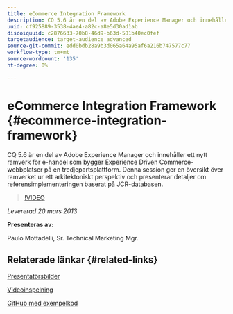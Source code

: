 ```yaml
---
title: eCommerce Integration Framework
description: CQ 5.6 är en del av Adobe Experience Manager och innehåller ett nytt Commerce Framework för att bygga Experience Driven Commerce-webbplatser ovanpå en tredjepartsplattform. Denna session ger en översikt över ramverket ur ett arkitektoniskt perspektiv och presenterar några detaljer om referensimplementeringen, baserat på JCR-databasen.
uuid: cf925889-3538-4ae4-a82c-a8e5d30ad1ab
discoiquuid: c2876633-70b8-46d9-b63d-581b40ec0fef
targetaudience: target-audience advanced
source-git-commit: edd0bdb28a9b3d065a64a95af6a216b747577c77
workflow-type: tm+mt
source-wordcount: '135'
ht-degree: 0%

---
```


# eCommerce Integration Framework {#ecommerce-integration-framework}

CQ 5.6 är en del av Adobe Experience Manager och innehåller ett nytt ramverk för e-handel som bygger Experience Driven Commerce-webbplatser på en tredjepartsplattform. Denna session ger en översikt över ramverket ur ett arkitektoniskt perspektiv och presenterar detaljer om referensimplementeringen baserat på JCR-databasen.

>[!VIDEO](https://video.tv.adobe.com/v/19577/?quality=9)

*Levererad 20 mars 2013*

**Presenteras av:**

Paulo Mottadelli, Sr. Technical Marketing Mgr.

## Relaterade länkar {#related-links}

[Presentatörsbilder](https://www.slideshare.net/paolomoz/aem-cq-ecommerce-framework)

[Videoinspelning](https://vimeo.com/62251523)

[GitHub med exempelkod](https://github.com/paolomoz/cq-commerce-impl-sample)
